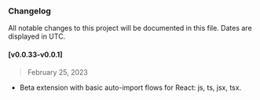 ### Changelog

All notable changes to this project will be documented in this file. Dates are displayed in UTC.

#### [v0.0.33-v0.0.1]

> February 25, 2023

- Beta extension with basic auto-import flows for React: js, ts, jsx, tsx.
